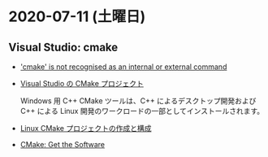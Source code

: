 # 2020-07-11 (土曜日)

## Visual Studio: cmake

- ['cmake' is not recognised as an internal or external command](https://stackoverflow.com/questions/19176029/cmake-is-not-recognised-as-an-internal-or-external-command)
- [Visual Studio の CMake プロジェクト](https://docs.microsoft.com/ja-jp/cpp/build/cmake-projects-in-visual-studio?view=vs-2019)


    Windows 用 C++ CMake ツールは、C++ によるデスクトップ開発および C++ による Linux 開発のワークロードの一部としてインストールされます。


- [Linux CMake プロジェクトの作成と構成](https://docs.microsoft.com/ja-jp/cpp/linux/cmake-linux-project?view=vs-2019)
- [CMake: Get the Software](https://cmake.org/download/)
